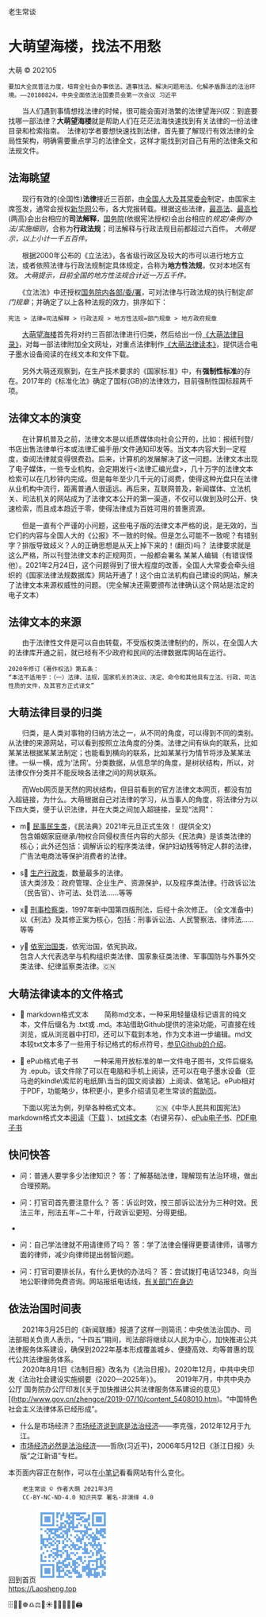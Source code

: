 老生常谈

大萌望海楼，找法不用愁
======================
大萌 © 202105

	要加大全民普法力度，培育全社会办事依法、遇事找法、解决问题用法、化解矛盾靠法的法治环境。——20180824，中央全面依法治国委员会第一次会议 习近平

　　当人们遇到事情想找法律的时候，很可能会面对浩繁的法律望海兴叹：到底要找哪一部法律？**大萌望海楼**就是帮助人们在茫茫法海快速找到有关法律的一份法律目录和检索指南。　法律初学者要想快速找到法律，首先要了解现行有效法律的全局性架构，明确需要重点学习的法律全文，这样才能找到对自己有用的法律条文和法规文件。

法海眺望
--------

　　现行有效的(全国性)**法律**接近三百部，由[全国人大及其常委会](http://www.npc.gov.cn "中国人大网")制定，由国家主席签发，通常会授权[新华网](http://www.xinhuanet.com)公布，各大党报转载。根据这些法律，[最高法](http://www.court.gov.cn)、[最高检](https://www.spp.gov.cn)(两高)会出台相应的**司法解释**，[国务院](http://www.gov.cn)(依据宪法授权)会出台相应的*规定/条例/办法/实施细则*，合称为**行政法规**；司法解释与行政法规目前都超过六百件。 *大萌提示，以上小计一千五百件。*

　　根据2000年公布的《立法法》，各省级行政区及较大的市可以进行地方立法，或者依照法律与行政法规制定具体规定，合称为**地方性法规**，仅对本地区有效。 *大萌提示，目前全国的地方性法规合计近一万五千件。*

　　《立法法》中还授权[国务院内各部/委/署](/fuwu "有关部门在这里")，可对法律与行政法规的执行制定*部门规章*；并确定了以上各种法规的效力，排序如下：

	宪法 > 法律=司法解释 > 行政法规 > 地方性法规=部门规章 > 地方政府规章

　　[大萌望海楼](https://Laosheng.top/falv)首先将对约三百部法律进行归类，然后给出一份[《大萌法律目录》](mulu.txt)，对每一部法律附加全文网址，对重点法律制作[《大萌法律读本》](duben.txt "可阅读和打印的法律全文")，提供适合电子墨水设备阅读的在线文本和文件下载。

　　另外大萌还观察到，在生产技术要求的《国家标准》中，有**强制性标准**的存在。2017年的《标准化法》确定了国标(GB)的法律效力，目前强制性国标超两千项。


法律文本的演变
-------------

　　在计算机普及之前，法律文本是以纸质媒体向社会公开的，比如：报纸刊登/书店出售法律单行本或法律汇编手册/文件通知印发等。当文本内容大到一定程度，查阅法律就变得很费劲。后来，计算机的发展解决了这一问题。法律文本出现了电子媒体，一些专业机构，会定期发行<法律汇编光盘>，几十万字的法律文本检索可以在几秒钟内完成。但是每年至少几千元的订阅费，使得这种光盘只在法律从业机构中流行，距离普通人很遥远。再后来，互联网普及，新闻媒体、立法机关、司法机关的网站成为了法律文本公开的第一渠道，不仅可以做到及时公开、快速检索，而且成本趋近于零，使得法律成为百姓可用的普惠资源。

　　但是一直有个严谨的小问题，这些电子版的法律文本严格的说，是无效的，当它们的内容与全国人大的《公报》不一致的时候。但是怎么可能不一致呢？有错别字？排版导致歧义？人的正确思想是从天上掉下来的！(翻页)吗？ 法律要求就是这么严格，所以刊登法律文本的正规网页，一般都会署名 某某人编辑（有错误怪他）。2021年2月24日，这个问题得到了很大程度的改善，全国人大常委会牵头组织的《国家法律法规数据库》网站开通了！这个由立法机构自己建设的网站，解决了法律文本来源权威性的问题。（完全解决还需要颁布法律确认这个网站是法定的电子文本）


法律文本的来源
--------------

　　由于法律性文件是可以自由转载，不受版权类法律制约的，所以，在全国人大的法律库开通之前，就已经有不少政府和民间的法律数据库网站在运行。

	2020年修订《著作权法》第五条：
	“本法不适用于：（一）法律、法规，国家机关的决议、决定、命令和其他具有立法、行政、司法性质的文件，及其官方正式译文”



大萌法律目录的归类
-----------------

　　归类，是人类对事物的归纳方法之一，从不同的角度，可以得到不同的类别。从法律的来源网站，可以看到按照立法角度的分类。法律之间有纵向的联系，比如某某法根据某某法制定；也能看到横向的联系，比如某某行为情节将涉及某某法律。一纵一横，成为‘法网’。分类数据，从信息学的角度，是树状结构，所以，对法律仅作分类并不能反映各法律之间的网状联系。

　　而Web网页是天然的网状结构，但目前看到的官方法律文本网页，都没有加入超链接，为什么。大萌根据自己对法律的学习，从当事人的角度，将法律分为以下四大类，便于认识法律，并在大类之间加入超链接，呈现“法网”：

+ m📙 [民事民生类](index2.html#m-民事民生类 "法治基石，助力百姓")，《民法典》2021年元旦正式生效！ (提供全文)  
	包含婚姻家庭继承/物权合同侵权责任内容的大部头《民法典》是该类法律的核心；此外还包括：调解诉讼的程序类法律，保护妇幼残等特定人群的法律，广告法电商法等保护消费者的法律。

+ s📗 [生产行政类](index2.html#s-行政生产类 "各行各业，按部就班")，数量最多的法律。  
	该大类涉及：政府管理、企业生产、资源保护，以及程序类法律。行政诉讼法（民告官）、许可法、处罚法……等等

+ x📘 [刑事检察类](index2.html#x-刑事检察类 "大国重典，仍在修正")，1997年新中国第四版刑法，后经十余次修正。 (全文准备中)  
	以《刑法》及其修正案为核心，包括：刑事诉讼法、人民警察法、律师法……等等

+ y🌅 [依宪治国类](index2.html#z-依宪治国类 "依宪治国，立国之本")，依宪治国，依宪执政。  
	包含人大代表选举与机构组织类法律、国家象征类法律、军事国防与外事外交类法律、纪律监察类法律。🇨🇳


大萌法律读本的文件格式
--------------------

+ 📑 markdown格式文本 　　简称md文本，一种采用轻量级标记语言的纯文本，文件后缀名为 .txt或 .md。本站借助Github提供的渲染功能，可直接在线浏览，或从浏览器中打印，还可以下载到本地，作为文本进一步编辑。md文本较txt文本多了一些用于标记格式的标点符号，[参见Github的介绍](https://docs.github.com/cn/free-pro-team@latest/github/writing-on-github "Github支持渲染的文本格式")。
 
+ 📖 ePub格式电子书 　　一种采用开放标准的单一文件电子图书，文件后缀名为 .epub。该文件除了可以在电脑和手机上阅读，还可以在电子墨水设备（亚马逊的kindle\索尼的电纸屏\当当的国文阅读器）上阅读、做笔记。ePub相对于PDF，功能略少，体积更小，更多介绍请见老生常谈的[帮助页](../author/helpweb.txt "markdown格式的帮助文本")。

　　下面以宪法为例，列举各种格式文本。
　　🇨🇳《中华人民共和国宪法》markdown格式文本[阅读](201803-xianfa.txt "UTF8编码")（[下载](201803-xianfa.txt.md "下载后可用文本编辑器打开") ）、[txt纯文本](201803-xianfa-gbk.txt "GBK编码")（右键另存）、[ePub电子书](201803《宪法》.epub)、[PDF电子书](201803《宪法》.pdf)


快问快答
---------

* 问：普通人要学多少法律知识？
  答：了解基础法律，理解现有法治环境，做出合理预期。

* 问：打官司首先要注意什么？
  答：诉讼时效，按三部诉讼法分为三种时效。民法三年，刑法五年~二十年，行政诉讼更短、分得更细。
-
* 问：自己学法律就不用请律师了吗？
  答：学了法律会懂得更要请律师，请哪方面的律师，减少向律师提出弱智问题。

* 问：打官司要排长队，有什么更快的办法吗？
  答：尝试拨打电话12348，向当地公职律师免费咨询。网站报纸电话线，[有关部门在身边](../fuwu)

<!-- + [自己打官司要做什么准备？]() （准备中）-->


依法治国时间表
--------------

　　2021年3月25日的《新闻联播》报道了这样一则简讯：中央依法治国办、司法部相关负责人表示，“十四五”期间，司法部将继续以人民为中心，加快推进公共法律服务体系建设，确保到2022年基本形成覆盖城乡、便捷高效、均等普惠的现代公共法律服务体系。  
　　2020年8月1日《法制日报》改名为《法治日报》。2020年12月，中共中央印发《法治社会建设实施纲要（2020—2025年）》。
　　2019年7月，中共中央办公厅 国务院办公厅印发[《关于加快推进公共法律服务体系建设的意见》[(http://www.gov.cn/zhengce/2019-07/10/content_5408010.htm)。“中国特色社会主义法律体系已经形成”。

* 什么是市场经济？[市场经济说到底是法治经济](http://finance.sina.com.cn/china/20121230/041914157371.shtml "时任副总理李克强在区域发展与改革座谈会上的发言")——李克强，2012年12月于九江。
* [市场经济必然是法治经济](http://zjrb.zjol.com.cn/html/2006-05/12/content_95276.htm "时任省委书记习近平发文")——哲欣(习近平)，2006年5月12日《浙江日报》头版“之江新语”专栏。

本页面内容正在制作，可以在[小笔记](/broad/blog.txt "建站小笔记")看看网站有什么变化。  

```
	老生常谈 © 作者大萌 2021年3月
	CC-BY-NC-ND-4.0 知识共享 署名-非演绎 4.0
```
回到首页<a href=".." title="返回老生常谈首页"><img src="../indexQR-Blue.png" /></a>  
https://Laosheng.top  
<!-- Global site tag (gtag.js) - Google Analytics -->
<script async src="https://www.googletagmanager.com/gtag/js?id=UA-179794713-1"></script>
<script>  window.dataLayer = window.dataLayer || [];
  function gtag(){dataLayer.push(arguments);}
  gtag('js', new Date());  gtag('config', 'UA-179794713-1');
</script>
🗄️📃📑☸️♎⚖️🌅☀️📕📘📗📙📖🖨️
